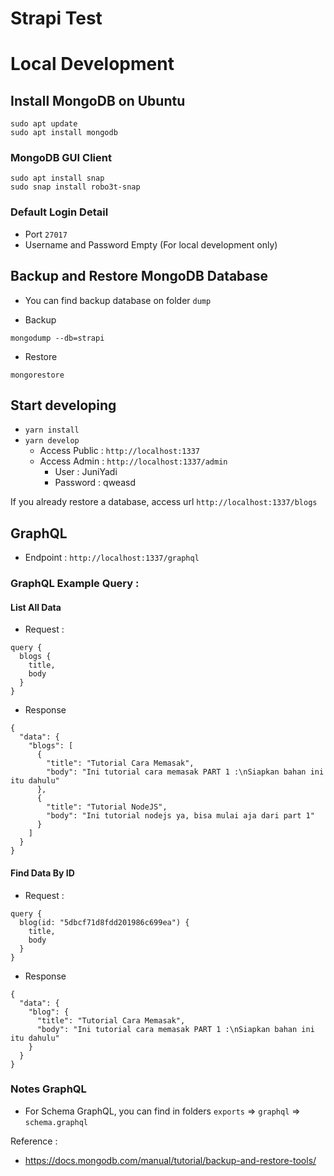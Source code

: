 # Strapi Test

# Local Development
## Install MongoDB on Ubuntu
```
sudo apt update
sudo apt install mongodb
```

### MongoDB GUI Client
```
sudo apt install snap
sudo snap install robo3t-snap
```

### Default Login Detail
* Port `27017`
* Username and Password Empty (For local development only)

## Backup and Restore MongoDB Database
* You can find backup database on folder `dump`

* Backup
```
mongodump --db=strapi
```

* Restore
```
mongorestore
```

## Start developing
* `yarn install`
* `yarn develop`
  * Access Public : `http://localhost:1337`
  * Access Admin : `http://localhost:1337/admin`
    * User : JuniYadi
    * Password : qweasd

If you already restore a database, access url `http://localhost:1337/blogs`

## GraphQL
* Endpoint : `http://localhost:1337/graphql`

### GraphQL Example Query :
#### List All Data
* Request :
```
query {
  blogs {
    title,
    body
  }
}
```

* Response
```
{
  "data": {
    "blogs": [
      {
        "title": "Tutorial Cara Memasak",
        "body": "Ini tutorial cara memasak PART 1 :\nSiapkan bahan ini itu dahulu"
      },
      {
        "title": "Tutorial NodeJS",
        "body": "Ini tutorial nodejs ya, bisa mulai aja dari part 1"
      }
    ]
  }
}
```

#### Find Data By ID
* Request :
```
query {
  blog(id: "5dbcf71d8fdd201986c699ea") {
    title,
    body
  }
}
```

* Response
```
{
  "data": {
    "blog": {
      "title": "Tutorial Cara Memasak",
      "body": "Ini tutorial cara memasak PART 1 :\nSiapkan bahan ini itu dahulu"
    }
  }
}
```

### Notes GraphQL
* For Schema GraphQL, you can find in folders `exports` => `graphql` => `schema.graphql`

Reference :
* https://docs.mongodb.com/manual/tutorial/backup-and-restore-tools/